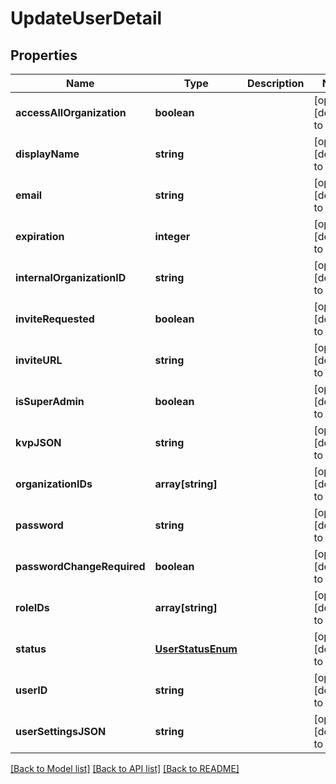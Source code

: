 # UpdateUserDetail

## Properties
Name | Type | Description | Notes
------------ | ------------- | ------------- | -------------
**accessAllOrganization** | **boolean** |  | [optional] [default to null]
**displayName** | **string** |  | [optional] [default to null]
**email** | **string** |  | [optional] [default to null]
**expiration** | **integer** |  | [optional] [default to null]
**internalOrganizationID** | **string** |  | [optional] [default to null]
**inviteRequested** | **boolean** |  | [optional] [default to null]
**inviteURL** | **string** |  | [optional] [default to null]
**isSuperAdmin** | **boolean** |  | [optional] [default to null]
**kvpJSON** | **string** |  | [optional] [default to null]
**organizationIDs** | **array[string]** |  | [optional] [default to null]
**password** | **string** |  | [optional] [default to null]
**passwordChangeRequired** | **boolean** |  | [optional] [default to null]
**roleIDs** | **array[string]** |  | [optional] [default to null]
**status** | [**UserStatusEnum**](UserStatusEnum.md) |  | [optional] [default to null]
**userID** | **string** |  | [optional] [default to null]
**userSettingsJSON** | **string** |  | [optional] [default to null]

[[Back to Model list]](../README.md#documentation-for-models) [[Back to API list]](../README.md#documentation-for-api-endpoints) [[Back to README]](../README.md)


